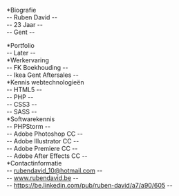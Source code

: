 
*Biografie  
-- Ruben David --  
-- 23 Jaar --  
-- Gent --  

*Portfolio  
-- Later --  
*Werkervaring  
-- FK Boekhouding --  
-- Ikea Gent Aftersales --  
*Kennis webtechnologieën  
-- HTML5 --  
-- PHP --  
-- CSS3 --  
-- SASS --  
*Softwarekennis  
-- PHPStorm --  
-- Adobe Photoshop CC --  
-- Adobe Illustrator CC --  
-- Adobe Premiere CC --  
-- Adobe After Effects CC --  
*Contactinformatie  
-- rubendavid_10@hotmail.com --  
-- www.rubendavid.be --  
-- https://be.linkedin.com/pub/ruben-david/a7/a90/605 --  
